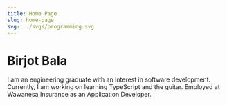 ```yaml
---
title: Home Page
slug: home-page
svg: ../svgs/programming.svg
---
```

# Birjot Bala

I am an engineering graduate with an interest in software development. Currently, I am working on learning TypeScript and the guitar. Employed at Wawanesa Insurance as an Application Developer. 